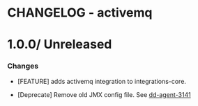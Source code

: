 # CHANGELOG - activemq

1.0.0/ Unreleased
==================

### Changes

* [FEATURE] adds activemq integration to integrations-core.

* [Deprecate] Remove old JMX config file. See [dd-agent-3141](https://github.com/datadog/dd-agent/issues/3141)
